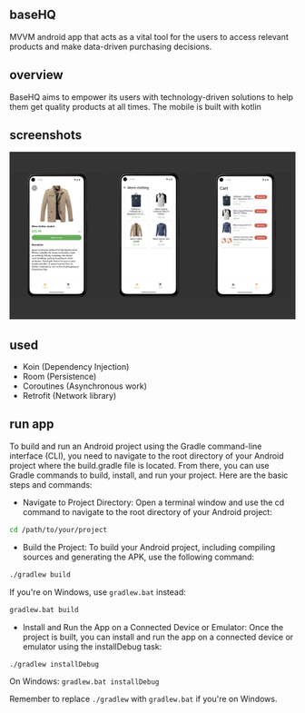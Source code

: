 ## baseHQ
MVVM android app that acts as a vital tool for the users to access relevant products and make data-driven purchasing decisions.

## overview
BaseHQ aims to empower its users with technology-driven solutions to help them
get quality products at all times. The mobile is built with kotlin

## screenshots
![alt text](https://github.com/tumininucodes/baseHQ/blob/main/Screenshot%202023-08-11%20at%2011.46.59.png)


## used
- Koin (Dependency Injection)
- Room (Persistence)
- Coroutines (Asynchronous work)
- Retrofit (Network library)

## run app

To build and run an Android project using the Gradle command-line interface (CLI), you need to navigate to the root directory of your Android project where the build.gradle file is located. From there, you can use Gradle commands to build, install, and run your project. Here are the basic steps and commands:

- Navigate to Project Directory:
Open a terminal window and use the cd command to navigate to the root directory of your Android project:

```sh
cd /path/to/your/project
```

- Build the Project:
To build your Android project, including compiling sources and generating the APK, use the following command:

```sh
./gradlew build
```
If you're on Windows, use `gradlew.bat` instead:

```sh
gradlew.bat build
```

- Install and Run the App on a Connected Device or Emulator:
Once the project is built, you can install and run the app on a connected device or emulator using the installDebug task:

```sh
./gradlew installDebug
```

On Windows:
`gradlew.bat installDebug`


Remember to replace `./gradlew` with `gradlew.bat` if you're on Windows.
